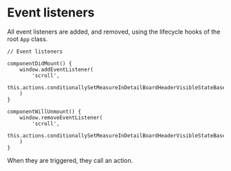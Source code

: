 # Event listeners

All event listeners are added, and removed, using the lifecycle hooks of the root `App` class.

```
// Event listeners

componentDidMount() {
    window.addEventListener(
        'scroll',
        this.actions.conditionallySetMeasureInDetailBoardHeaderVisibleStateBasedOnScrollY
    )
}

componentWillUnmount() {
    window.removeEventListener(
        'scroll',
        this.actions.conditionallySetMeasureInDetailBoardHeaderVisibleStateBasedOnScrollY
    )
}
```

When they are triggered, they call an action.
